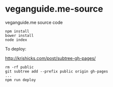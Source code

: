 # veganguide.me-source
veganguide.me source code

```
npm install
bower install
node index
```

To deploy:

http://krishicks.com/post/subtree-gh-pages/

```
rm -rf public
git subtree add --prefix public origin gh-pages
...
npm run deploy
```